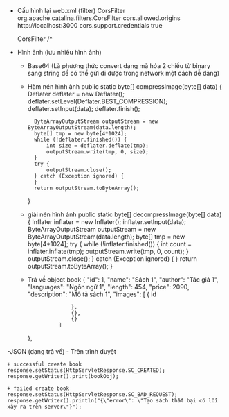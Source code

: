 - Cấu hình lại web.xml (filter)
	<filter>
		<filter-name>CorsFilter</filter-name>
		<filter-class>org.apache.catalina.filters.CorsFilter</filter-class>
		<init-param>
			<param-name>cors.allowed.origins</param-name>
			<param-value>http://localhost:3000</param-value>
		</init-param>
		<init-param>
			<param-name>cors.support.credentials</param-name>
			<param-value>true</param-value>
		</init-param>
	</filter>

	<filter-mapping>
		<filter-name>CorsFilter</filter-name>
		<url-pattern>/*</url-pattern>
	</filter-mapping>


- Hình ảnh (lưu nhiều hình ảnh)
    + Base64 (Là phương thức convert dạng mã hóa 2 chiều từ binary sang string để có thể gửi đi được trong network một cách dễ dàng)


	+ Hàm nén hình ảnh
            public static byte[] compressImage(byte[] data) {
            Deflater deflater = new Deflater();
            deflater.setLevel(Deflater.BEST_COMPRESSION);
            deflater.setInput(data);
            deflater.finish();

            ByteArrayOutputStream outputStream = new ByteArrayOutputStream(data.length);
            byte[] tmp = new byte[4*1024];
            while (!deflater.finished()) {
                int size = deflater.deflate(tmp);
                outputStream.write(tmp, 0, size);
            }
            try {
                outputStream.close();
            } catch (Exception ignored) {
            }
            return outputStream.toByteArray();
        }

	+ giải nén hình ảnh
		public static byte[] decompressImage(byte[] data) {
        Inflater inflater = new Inflater();
        inflater.setInput(data);
        ByteArrayOutputStream outputStream = new ByteArrayOutputStream(data.length);
        byte[] tmp = new byte[4*1024];
        try {
            while (!inflater.finished()) {
                int count = inflater.inflate(tmp);
                outputStream.write(tmp, 0, count);
            }
            outputStream.close();
        } catch (Exception ignored) {
        }
        return outputStream.toByteArray();
    }

    - Trả về object book
        {
            "id": 1,
            "name": "Sách 1",
            "author": "Tác giả 1",
            "languages": "Ngôn ngữ 1",
            "length": 454,
            "price": 2090,
            "description": "Mô tả sách 1",
            "images": 
                    [
                        {
                            id
                        
                        
                        },
                        {},
                        {}
                    ]
        },
    


	
-JSON (dạng trả về)
    - Trên trình duyệt

    + successful create book
	response.setStatus(HttpServletResponse.SC_CREATED);
	response.getWriter().print(bookObj);

    + failed create book
    response.setStatus(HttpServletResponse.SC_BAD_REQUEST);
	response.getWriter().println("{\"error\": \"Tạo sách thất bại có lỗi xảy ra trên server\"}");
